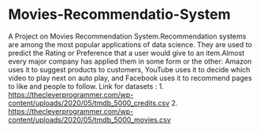 # Movies-Recommendatio-System
A Project on Movies Recommendation System.Recommendation systems are among the most popular applications of data science. They are used to predict the Rating or Preference that a user would give to an item.Almost every major company has applied them in some form or the other: Amazon uses it to suggest products to customers, YouTube uses it to decide which video to play next on auto play, and Facebook uses it to recommend pages to like and people to follow.
Link for datasets : 1. https://thecleverprogrammer.com/wp-content/uploads/2020/05/tmdb_5000_credits.csv 
2. https://thecleverprogrammer.com/wp-content/uploads/2020/05/tmdb_5000_movies.csv

